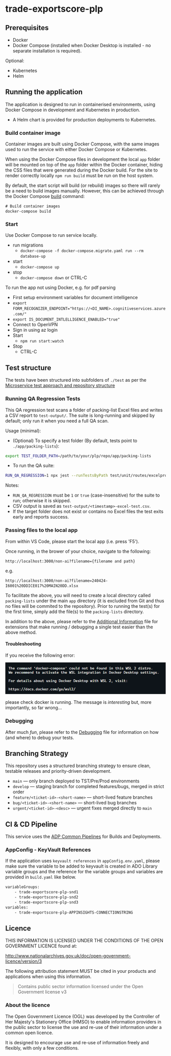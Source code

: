 # trade-exportscore-plp

## Prerequisites

- Docker
- Docker Compose (installed when Docker Desktop is installed - no separate installation is required).

Optional:

- Kubernetes
- Helm

## Running the application

The application is designed to run in containerised environments, using Docker Compose in development and Kubernetes in production.

- A Helm chart is provided for production deployments to Kubernetes.

### Build container image

Container images are built using Docker Compose, with the same images used to run the service with either Docker Compose or Kubernetes.

When using the Docker Compose files in development the local `app` folder will
be mounted on top of the `app` folder within the Docker container, hiding the CSS files that were generated during the Docker build. For the site to render correctly locally `npm run build` must be run on the host system.

By default, the start script will build (or rebuild) images so there will
rarely be a need to build images manually. However, this can be achieved
through the Docker Compose
[build](https://docs.docker.com/compose/reference/build/) command:

```text
# Build container images
docker-compose build
```

### Start

Use Docker Compose to run service locally.

- run migrations
  - `docker-compose -f docker-compose.migrate.yaml run --rm database-up`
- start
  - `docker-compose up`
- stop
  - `docker-compose down` or CTRL-C

To run the app not using Docker, e.g. for pdf parsing

- First setup environment variables for document intelligence
- `export FORM_RECOGNIZER_ENDPOINT="https://<DI_NAME>.cognitiveservices.azure.com/"`
- `export IS_DOCUMENT_INTLELLIGENCE_ENABLED="true"`
- Connect to OpenVPN
- Sign in using az login
- Start
  - `npm run start:watch`
- Stop
  - CTRL-C

## Test structure

The tests have been structured into subfolders of `./test` as per the
[Microservice test approach and repository structure](https://eaflood.atlassian.net/wiki/spaces/FPS/pages/1845396477/Microservice+test+approach+and+repository+structure)

### Running QA Regression Tests

This QA regression test scans a folder of packing-list Excel files and writes a CSV report to `test-output/`. The suite is long-running and skipped by default; only run it when you need a full QA scan.

Usage (minimal):

- (Optional) To specify a test folder (By default, tests point to `./app/packing-lists`):

```bash
export TEST_FOLDER_PATH=/path/to/your/plp/repo/app/packing-lists
```

- To run the QA suite:

```bash
RUN_QA_REGRESSION=1 npx jest --runTestsByPath test/unit/routes/excelprocess-non-ai.test.js --runInBand
```

Notes:

- `RUN_QA_REGRESSION` must be `1` or `true` (case-insensitive) for the suite to run; otherwise it is skipped.
- CSV output is saved as `test-output/<timestamp>-excel-test.csv`.
- If the target folder does not exist or contains no Excel files the test exits early and reports success.

### Passing files to the local app

From within VS Code, please start the local app (i.e. press 'F5').

Once running, in the brower of your choice, navigate to the following:

```text
http://localhost:3000/non-ai?filename={filename and path}
```

e.g.

```text
http://localhost:3000/non-ai?filename=240424-I6001%20DDICE017%20MAIN20DD.xlsx
```

To facilitate the above, you will need to create a local directory called `packing-lists` under the main `app` directory (it is excluded from Git and thus no files will be commited to the repository). Prior to running the test(s) for the first time, simply add the file(s) to the `packing-lists` directory.

In addition to the above, please refer to the [Additional Information](./additional-info.md) file for extensions that make running / debugging a single test easier than the above method.

#### Troubleshooting

If you receive the following error:

![Docker not found error](./readme-images/Screenshot%202024-07-25%20103846.png "Docker not found error")

please check docker is running. The message is _interesting_ but, more importantly, so far wrong...

### Debugging

After much _fun_, please refer to the [Debugging](./debugging.md) file for information on how (and where) to debug your tests.

## Branching Strategy

This repository uses a structured branching strategy to ensure clean, testable releases and priority-driven development.

- `main` — only branch deployed to TST/Pre/Prod environments
- `develop` — staging branch for completed features/bugs, merged in strict order
- `feature/<ticket-id>-<short-name>` — short-lived feature branches
- `bug/<ticket-id>-<short-name>` — short-lived bug branches
- `urgent/<ticket-id>-<desc>` — urgent fixes merged directly to `main`

## CI & CD Pipeline

This service uses the [ADP Common Pipelines](https://github.com/DEFRA/adp-pipeline-common) for Builds and Deployments.

### AppConfig - KeyVault References

If the application uses `keyvault references` in `appConfig.env.yaml`, please make sure the variable to be added to keyvault is created in ADO Library variable groups and the reference for the variable groups and variables are provided in `build.yaml` like below.

```text
variableGroups:
    - trade-exportscore-plp-snd1
    - trade-exportscore-plp-snd2
    - trade-exportscore-plp-snd3
variables:
    - trade-exportscore-plp-APPINSIGHTS-CONNECTIONSTRING
```

## Licence

THIS INFORMATION IS LICENSED UNDER THE CONDITIONS OF THE OPEN GOVERNMENT LICENCE found at:

<http://www.nationalarchives.gov.uk/doc/open-government-licence/version/3>

The following attribution statement MUST be cited in your products and applications when using this information.

> Contains public sector information licensed under the Open Government license v3

### About the licence

The Open Government Licence (OGL) was developed by the Controller of Her Majesty's Stationery Office (HMSO) to enable information providers in the public sector to license the use and re-use of their information under a common open licence.

It is designed to encourage use and re-use of information freely and flexibly, with only a few conditions.
